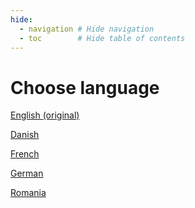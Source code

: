```yaml
---
hide:
  - navigation # Hide navigation
  - toc        # Hide table of contents
---
```

# Choose language

<a href='en_new/'><span class="flag-icon flag-icon-us"></span> English </a> <a href='en/'>(original)</a>

<a href='da/'><span class="flag-icon flag-icon-dk"></span> Danish</a>

<a href='fr/'><span class="flag-icon flag-icon-fr"></span> French</a>

<a href='de/'><span class="flag-icon flag-icon-de"></span> German</a>

<a href='ro/'><span class="flag-icon flag-icon-ro"></span> Romania</a>

